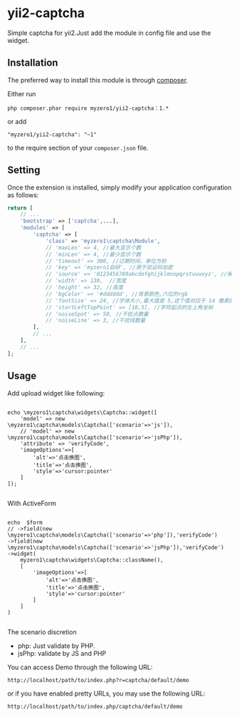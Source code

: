 yii2-captcha
========================

Simple captcha for yii2.Just add the module in config file and use the widget.


Installation
------------

The preferred way to install this module is through [composer](http://getcomposer.org/download/).

Either run

```
php composer.phar require myzero1/yii2-captcha：1.*
```

or add

```
"myzero1/yii2-captcha": "~1"
```

to the require section of your `composer.json` file.



Setting
-----

Once the extension is installed, simply modify your application configuration as follows:

```php
return [
	// ...
    'bootstrap' => ['captcha',...],
    'modules' => [
        'captcha' => [
            'class' => 'myzero1\captcha\Module',
            // 'maxLen' => 4, //最大显示个数
            // 'minLen' => 4, //最少显示个数
            // 'timeout' => 300, //过期时间，单位为秒
            // 'key' => 'myzero1自研', //用于验证码加密
            // 'source' => '0123456789abcdefghijklmnopqrstuvwxyz', //候选字符，不支持中文的图片渲染，但支持生成中文验证码
            // 'width' => 130,  //宽度
            // 'height' => 32, //高度
            // 'bgColor' => '#dddddd', //背景颜色,六位的rgb
            // 'fontSize' => 24, //字体大小,最大值是 5,这个值对应于 14 像素的字体大小,越大字间距越大
            // 'startLeftTopPoint' => [10,5], //字符起点的左上角坐标
            // 'noiseSpot' => 50, //干扰点数量
            // 'noiseLine' => 3, //干扰线数量
        ],
        // ...
    ],
    // ...
];
```


Usage
-----

Add upload widget like following:

```

echo \myzero1\captcha\widgets\Captcha::widget([
    'model' => new \myzero1\captcha\models\Captcha(['scenario'=>'js']),
    // 'model' => new \myzero1\captcha\models\Captcha(['scenario'=>'jsPhp']),
    'attribute' => 'verifyCode',
    'imageOptions'=>[
        'alt'=>'点击换图',
        'title'=>'点击换图',
        'style'=>'cursor:pointer'
    ]
]);


```

With ActiveForm

```

echo  $form
// ->field(new \myzero1\captcha\models\Captcha(['scenario'=>'php']),'verifyCode')
->field(new \myzero1\captcha\models\Captcha(['scenario'=>'jsPhp']),'verifyCode')
->widget(
    myzero1\captcha\widgets\Captcha::className(),
    [
        'imageOptions'=>[
            'alt'=>'点击换图',
            'title'=>'点击换图',
            'style'=>'cursor:pointer'
        ]
    ]
)


```

The scenario discretion
- php: Just validate by PHP.
- jsPhp: validate by JS and PHP

You can access Demo through the following URL:

```
http://localhost/path/to/index.php?r=captcha/default/demo
```

or if you have enabled pretty URLs, you may use the following URL:

```
http://localhost/path/to/index.php/captcha/default/demo
```
